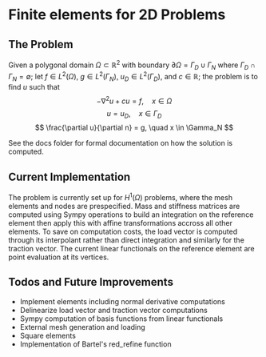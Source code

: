 # Finite elements for 2D Problems

## The Problem

Given a polygonal domain $\Omega \subset \mathbb R^2$ with boundary $\partial \Omega = \Gamma_D \cup \Gamma_N$ where $\Gamma_D \cap \Gamma_N = \emptyset$; let $f \in L^2(\Omega)$, $g \in L^2(\Gamma_N)$, $u_D \in L^2(\Gamma_D)$, and $c \in \mathbb R$; the problem is to find $u$ such that
$$
  -\nabla^2 u + c u = f, \quad x \in \Omega
$$
$$
  u = u_D, \quad x \in \Gamma_D
$$
$$
  \frac{\partial u}{\partial n} = g, \quad x \in \Gamma_N
$$

See the docs folder for formal documentation on how the solution is computed.

## Current Implementation

The problem is currently set up for $H^1(\Omega)$ problems, where the mesh elements and nodes are prespecified. Mass and stiffness matrices are computed using Sympy operations to build an integration on the reference element then apply this with affine transformations accross all other elements.  To save on computation costs, the load vector is computed through its interpolant rather than direct integration and similarly for the traction vector.  The current linear functionals on the reference element are point evaluation at its vertices.

## Todos and Future Improvements

- Implement elements including normal derivative computations
- Delinearize load vector and traction vector computations
- Sympy computation of basis functions from linear functionals
- External mesh generation and loading
- Square elements
- Implementation of Bartel's red_refine function
